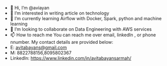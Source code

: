 - 👋 Hi, I’m @aviayan
- 👀 I’m interested in writing article on technology
- 🌱 I’m currently learning Airflow with Docker, Spark, python and machine learning 
- 💞️ I’m looking to collaborate on Data Engineering with AWS services
- 📫 How to reach me You can reach me over email, linkedIn ,  or  phone nnumber. My contact details are provided below:
- E: avitabayans@gmail.com
- M: 8822788156,8095802367
- LinkedIn: https://www.linkedin.com/in/avitabayansarmah/

<!---
aviayan/aviayan is a ✨ special ✨ repository because its `README.md` (this file) appears on your GitHub profile.
You can click the Preview link to take a look at your changes.
--->
